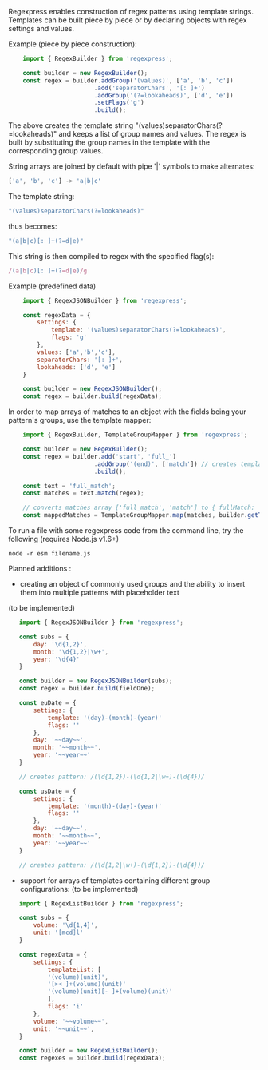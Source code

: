 Regexpress enables construction of regex patterns using template strings. Templates can be built
piece by piece or by declaring objects with regex settings and values. 

Example (piece by piece construction):

```javascript
    import { RegexBuilder } from 'regexpress';

    const builder = new RegexBuilder();
    const regex = builder.addGroup('(values)', ['a', 'b', 'c'])
                        .add('separatorChars', '[: ]+')
                        .addGroup('(?=lookaheads)', ['d', 'e'])
                        .setFlags('g')
                        .build();
```
The above creates the template string "(values)separatorChars(?=lookaheads)"
and keeps a list of group names and values. The regex is built
by substituting the group names in the template with the corresponding group values.

String arrays are joined by default with pipe '|' symbols
to make alternates: 
```javascript
['a', 'b', 'c'] -> 'a|b|c'
```
The template string:
```javascript
"(values)separatorChars(?=lookaheads)"
```
thus becomes:
```javascript
"(a|b|c)[: ]+(?=d|e)"
```
This string is then compiled to regex
with the specified flag(s):
```javascript
/(a|b|c)[: ]+(?=d|e)/g
```

Example (predefined data)
```javascript
    import { RegexJSONBuilder } from 'regexpress';

    const regexData = {
        settings: {
            template: '(values)separatorChars(?=lookaheads)',
            flags: 'g'
        },
        values: ['a','b','c'],
        separatorChars: '[: ]+',
        lookaheads: ['d', 'e']
    }

    const builder = new RegexJSONBuilder();
    const regex = builder.build(regexData);
```

In order to map arrays of matches to an object with the fields being your pattern's groups, use the template mapper:

```javascript
    import { RegexBuilder, TemplateGroupMapper } from 'regexpress';

    const builder = new RegexBuilder();
    const regex = builder.add('start', 'full_')
                        .addGroup('(end)', ['match']) // creates template string: 'start(end)'
                        .build();

    const text = 'full_match';
    const matches = text.match(regex);  

    // converts matches array ['full_match', 'match'] to { fullMatch: 'full_match', end: 'match'}
    const mappedMatches = TemplateGroupMapper.map(matches, builder.getTemplate());
```

To run a file with some regexpress code from the command line, try the following (requires Node.js v1.6+)
```console
node -r esm filename.js
```

Planned additions :

* creating an object of commonly used groups and the ability to 
  insert them into multiple patterns with placeholder text

(to be implemented)
 ```javascript
    import { RegexJSONBuilder } from 'regexpress';

    const subs = {
        day: '\d{1,2}',
        month: '\d{1,2}|\w+',
        year: '\d{4}'
    }

    const builder = new RegexJSONBuilder(subs);
    const regex = builder.build(fieldOne);

    const euDate = {
        settings: {
            template: '(day)-(month)-(year)'
            flags: ''
        },
        day: '~~day~~',
        month: '~~month~~',
        year: '~~year~~'
    }

    // creates pattern: /(\d{1,2})-(\d{1,2|\w+)-(\d{4})/

    const usDate = {
        settings: {
            template: '(month)-(day)-(year)'
            flags: ''
        },
        day: '~~day~~',
        month: '~~month~~',
        year: '~~year~~'
    }

    // creates pattern: /(\d{1,2|\w+)-(\d{1,2})-(\d{4})/

```

* support for arrays of templates containing different group configurations:
(to be implemented)
 ```javascript
    import { RegexListBuilder } from 'regexpress';

    const subs = {
        volume: '\d{1,4}',
        unit: '[mcd]l'
    }

    const regexData = {
        settings: {
            templateList: [
            '(volume)(unit)',
            '[>< ]+(volume)(unit)'
            '(volume)(unit)[- ]+(volume)(unit)'
            ],
            flags: 'i'
        },
        volume: '~~volume~~',
        unit: '~~unit~~',
    }

    const builder = new RegexListBuilder();
    const regexes = builder.build(regexData);
```



